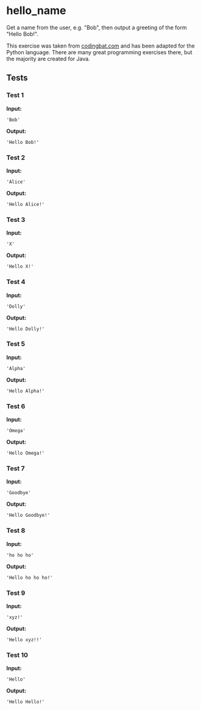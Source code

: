 # hello_name




Get a name from the user, e.g. "Bob", then output a greeting of the form "Hello Bob!".

This exercise was taken from [codingbat.com](https://codingbat.com/prob/p171896) and has been adapted for the Python language. There are many great programming exercises there, but the majority are created for Java.






## Tests
### Test 1
**Input:**
```
'Bob'
```
**Output:**
```
'Hello Bob!'
```
### Test 2
**Input:**
```
'Alice'
```
**Output:**
```
'Hello Alice!'
```
### Test 3
**Input:**
```
'X'
```
**Output:**
```
'Hello X!'
```
### Test 4
**Input:**
```
'Dolly'
```
**Output:**
```
'Hello Dolly!'
```
### Test 5
**Input:**
```
'Alpha'
```
**Output:**
```
'Hello Alpha!'
```
### Test 6
**Input:**
```
'Omega'
```
**Output:**
```
'Hello Omega!'
```
### Test 7
**Input:**
```
'Goodbye'
```
**Output:**
```
'Hello Goodbye!'
```
### Test 8
**Input:**
```
'ho ho ho'
```
**Output:**
```
'Hello ho ho ho!'
```
### Test 9
**Input:**
```
'xyz!'
```
**Output:**
```
'Hello xyz!!'
```
### Test 10
**Input:**
```
'Hello'
```
**Output:**
```
'Hello Hello!'
```

